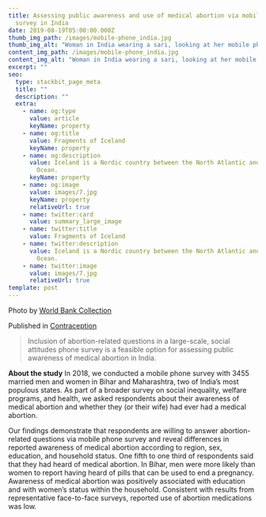 ```yaml
---
title: Assessing public awareness and use of medical abortion via mobile phone
  survey in India
date: 2019-08-19T05:00:00.000Z
thumb_img_path: /images/mobile-phone_india.jpg
thumb_img_alt: "Woman in India wearing a sari, looking at her mobile phone "
content_img_path: /images/mobile-phone_india.jpg
content_img_alt: "Woman in India wearing a sari, looking at her mobile phone "
excerpt: ""
seo:
  type: stackbit_page_meta
  title: ""
  description: ""
  extra:
    - name: og:type
      value: article
      keyName: property
    - name: og:title
      value: Fragments of Iceland
      keyName: property
    - name: og:description
      value: Iceland is a Nordic country between the North Atlantic and the Arctic
        Ocean.
      keyName: property
    - name: og:image
      value: images/7.jpg
      keyName: property
      relativeUrl: true
    - name: twitter:card
      value: summary_large_image
    - name: twitter:title
      value: Fragments of Iceland
    - name: twitter:description
      value: Iceland is a Nordic country between the North Atlantic and the Arctic
        Ocean.
    - name: twitter:image
      value: images/7.jpg
      relativeUrl: true
template: post
---
```


Photo by [World Bank Collection](https://www.flickr.com/photos/worldbank/3492673512/)

Published in [Contraception](https://doi.org/10.1016/j.contraception.2019.08.005) 

> Inclusion of abortion-related questions in a large-scale, social attitudes phone survey is a feasible option for assessing public awareness of medical abortion in India.

**About the study**
In 2018, we conducted a mobile phone survey with 3455 married men and women in Bihar and Maharashtra, two of India’s most populous states. As part of a broader survey on social inequality, welfare programs, and health, we asked respondents about their awareness of medical abortion and whether they (or their wife) had ever had a medical abortion.



Our findings demonstrate that respondents are willing to answer abortion-related questions via mobile phone survey and reveal differences in reported awareness of medical abortion according to region, sex, education, and household status. One fifth to one third of respondents said that they had heard of medical abortion. In Bihar, men were more likely than women to report having heard of pills that can be used to end a pregnancy. Awareness of medical abortion was positively associated with education and with women’s status within the household. Consistent with results from representative face-to-face surveys, reported use of abortion medications was low.





